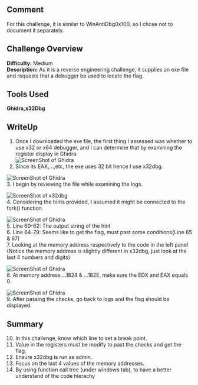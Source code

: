## Comment
For this challenge, it is similar to WinAntiDbg0x100, so I chose not to document it separately.

## Challenge Overview
**Difficulty:** Medium  
**Description:** As it is a reverse engineering challenge, it supplies an exe file and requests that a debugger be used to locate the flag.
## Tools Used
**Ghidra,x32Dbg**  
## WriteUp
1. Once I downloaded the exe file, the first thing I assessed was whether to use x32 or x64 debugger, and I can determine that by examining the register display in Ghidra.  
![ScreenShot of Ghidra](https://imgur.com/pA0uWMR.png)  
2. Since its EAX,...,etc, the exe uses 32 bit hence I use x32dbg.  

![ScreenShot of Ghidra](https://imgur.com/q5YqPxQ.png)  
3. I begin by reviewing the file while examining the logs.

![ScreenShot of x32dbg](https://imgur.com/KgNm3a7.png)  
4. Considering the hints provided, I assumed it might be connected to the fork() function.

![ScreenShot of Ghidra](https://imgur.com/w7ZKpHk.png)  
5. Line 60-62: The output string of the hint  
6. Line 64-79: Seems like to get the flag, must past some conditions(Line 65 & 67)  
7. Looking at the memory address respectively to the code in the left panel (Notice the memory address is slightly different in x32dbg, just look at the last 4 numbers and digits)  

![ScreenShot of Ghidra](https://imgur.com/LPVZvg9.png)  
8. At memory address ...1824 & ...182E, make sure the EDX and EAX equals 0.

![ScreenShot of Ghidra](https://imgur.com/wmCPIXR.png)  
9. After passing the checks, go back to logs and the flag should be displayed.

## Summary
10. In this challenge, know which line to set a break point.
11. Value in the registers must be modify to past the checks and get the flag.
12. Ensure x32dbg is run as admin.
13. Focus on the last 4 values of the memory addresses.
14. By using function call tree (under windows tab), to have a better understand of the code hierachy


